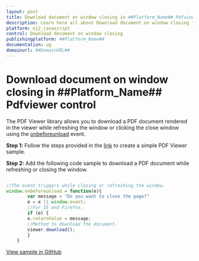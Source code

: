 ```yaml
---
layout: post
title: Download document on window closing in ##Platform_Name## Pdfviewer control | Syncfusion
description: Learn here all about Download document on window closing in Syncfusion ##Platform_Name## Pdfviewer control of Syncfusion Essential JS 2 and more.
platform: ej2-javascript
control: Download document on window closing 
publishingplatform: ##Platform_Name##
documentation: ug
domainurl: ##DomainURL##
---
```


# Download document on window closing in ##Platform_Name## Pdfviewer control

The PDF Viewer library allows you to download a PDF document rendered in the viewer while refreshing the window or clicking the close window using the [onbeforeunload](https://helpej2.syncfusion.com/documentation/api/pdfviewer/#unload) event.

**Step 1:** Follow the steps provided in the [link](https://ej2.syncfusion.com/documentation/pdfviewer/getting-started/) to create a simple PDF Viewer sample.

**Step 2:** Add the following code sample to download a PDF document while refreshing or closing the window.

```ts

//The event triggers while closing or refreshing the window.
window.onbeforeunload = function(e){
        var message = "Do you want to close the page?"
        e = e || window.event;
        //For IE and Firefox.
        if (e) {
        e.returnValue = message;
        //Method to download the document.
        viewer.download();
        }
    }

```

[View sample in GitHub](https://github.com/SyncfusionExamples/javascript-pdf-viewer-examples/tree/master/Download/Download%20the%20pdf%20document%20before%20closing%20window%20or%20refresh)